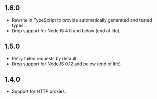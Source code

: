 ## 1.6.0
* Rewrite in TypeScript to provide automatically generated and tested types.
* Drop support for NodeJS 4.0 and below (end of life).

## 1.5.0
* Retry failed requests by default.
* Drop support for NodeJS 0.12 and below (end of life).

## 1.4.0
* Support for HTTP proxies.
